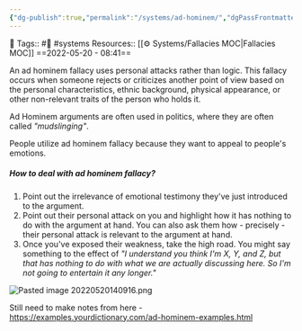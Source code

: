 ```yaml
---
{"dg-publish":true,"permalink":"/systems/ad-hominem/","dgPassFrontmatter":true,"noteIcon":"3","created":"2023-11-14T21:08:39.440+05:30","updated":"2024-01-04T04:45:33.149+05:30"}
---
```


🧶 Tags::  #🌱  #systems
Resources:: [[⚙️ Systems/Fallacies MOC\|Fallacies MOC]]
==2022-05-20 - 08:41==

An ad hominem fallacy uses personal attacks rather than logic.
This fallacy occurs when someone rejects or criticizes another point of view based on the personal characteristics, ethnic background, physical appearance, or other non-relevant traits of the person who holds it.

Ad Hominem arguments are often used in politics, where they are often called *"mudslinging"*.

People utilize ad hominem fallacy because they want to appeal to people's emotions.

##### How to deal with ad hominem fallacy?
1. Point out the irrelevance of emotional testimony they've just introduced to the argument.
2. Point out their personal attack on you and highlight how it has nothing to do with the argument at hand. You can also ask them how - precisely - their personal attack is relevant to the argument at hand.
3. Once you've exposed their weakness, take the high road. You might say something to the effect of *"I understand you think I'm X, Y, and Z, but that has nothing to do with what we are actually discussing here. So I'm not going to entertain it any longer."*

![Pasted image 20220520140916.png](/img/user/%F0%9F%9B%A2%EF%B8%8F%20Resources/%F0%9F%93%81%20Files/%F0%9F%93%B8Images/Pasted%20image%2020220520140916.png)

Still need to make notes from here - https://examples.yourdictionary.com/ad-hominem-examples.html